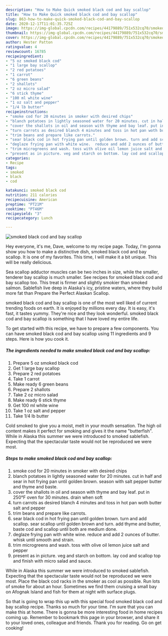 ```yaml
---
description: "How to Make Quick smoked black cod and bay scallop"
title: "How to Make Quick smoked black cod and bay scallop"
slug: 863-how-to-make-quick-smoked-black-cod-and-bay-scallop
date: 2020-12-17T11:01:35.725Z
image: https://img-global.cpcdn.com/recipes/44179889/751x532cq70/smoked-black-cod-and-bay-scallop-recipe-main-photo.jpg
thumbnail: https://img-global.cpcdn.com/recipes/44179889/751x532cq70/smoked-black-cod-and-bay-scallop-recipe-main-photo.jpg
cover: https://img-global.cpcdn.com/recipes/44179889/751x532cq70/smoked-black-cod-and-bay-scallop-recipe-main-photo.jpg
author: Hester Patton
ratingvalue: 4
reviewcount: 16785
recipeingredient:
- "5 oz smoked black cod"
- "1 large bay scallop"
- "2 red potatoes"
- "1 carrot"
- "6 green beans"
- "2 shallots"
- "2 oz micro salad"
- "6 stick thyme"
- "100 ml white wine"
- "1 oz salt and pepper"
- "1/4 lb butter"
recipeinstructions:
- "smoke cod for 20 minutes in smoker with desired chips"
- "blanch potatoes in lightly seasoned water for 20 minutes. cut in half and sear in hot frying pan until golden brown. season with salt pepper butter and thyme and baste."
- "cover the shallots in oil and season with thyme and bay leaf. put in 250°F oven for 30 minutes. drain when soft"
- "turn carrots as desired blanch 4 minutes and toss in hot pan woth butter salt and pepper"
- "trim beans and prepare like carrots."
- "sear black cod in hot frying pan until golden brown. turn and add scallop. sear scallop until golden brown and turn.  add thyme and butter, baste cod and scallop until both are medium done."
- "deglaze frying pan with white wine.  reduce and add 2 ounces of butter. whisk until smooth and strain."
- "trim microgreens and wash. toss with olive oil lemon juice salt and pepper"
- "present as in picture. veg and starch on bottom. lay cod and scallop top and finish with micro salad and sauce."
categories:
- Recipe
tags:
- smoked
- black
- cod

katakunci: smoked black cod 
nutrition: 211 calories
recipecuisine: American
preptime: "PT21M"
cooktime: "PT46M"
recipeyield: "3"
recipecategory: Lunch

---
```



![smoked black cod and bay scallop](https://img-global.cpcdn.com/recipes/44179889/751x532cq70/smoked-black-cod-and-bay-scallop-recipe-main-photo.jpg)

Hey everyone, it's me, Dave, welcome to my recipe page. Today, I'm gonna show you how to make a distinctive dish, smoked black cod and bay scallop. It is one of my favorites. This time, I will make it a bit unique. This will be really delicious.

Sea scallop adductor muscles can be two inches in size, while the smaller, tenderer bay scallop is much smaller. See recipes for smoked black cod and bay scallop too. This treat is firmer and slightly smokier than smoked salmon. Sablefish live deep in Alaska&#39;s icy, pristine waters, where they build more fat than Prepare the Perfect Alaskan Scallop.

smoked black cod and bay scallop is one of the most well liked of current trending foods on earth. It is enjoyed by millions every day. It is easy, it's fast, it tastes yummy. They're nice and they look wonderful. smoked black cod and bay scallop is something that I have loved my entire life.


To get started with this recipe, we have to prepare a few components. You can have smoked black cod and bay scallop using 11 ingredients and 9 steps. Here is how you cook it.

<!--inarticleads1-->

##### The ingredients needed to make smoked black cod and bay scallop:

1. Prepare 5 oz smoked black cod
1. Get 1 large bay scallop
1. Prepare 2 red potatoes
1. Take 1 carrot
1. Make ready 6 green beans
1. Prepare 2 shallots
1. Take 2 oz micro salad
1. Make ready 6 stick thyme
1. Get 100 ml white wine
1. Take 1 oz salt and pepper
1. Take 1/4 lb butter


Cold smoked to give you a moist, melt in your mouth sensation. The high oil content makes it perfect for smoking and gives it the name &#34;butterfish&#34;. While in Alaska this summer we were introduced to smoked sablefish. Expecting that the spectacular taste would not be reproduced we were most. 

<!--inarticleads2-->

##### Steps to make smoked black cod and bay scallop:

1. smoke cod for 20 minutes in smoker with desired chips
1. blanch potatoes in lightly seasoned water for 20 minutes. cut in half and sear in hot frying pan until golden brown. season with salt pepper butter and thyme and baste.
1. cover the shallots in oil and season with thyme and bay leaf. put in 250°F oven for 30 minutes. drain when soft
1. turn carrots as desired blanch 4 minutes and toss in hot pan woth butter salt and pepper
1. trim beans and prepare like carrots.
1. sear black cod in hot frying pan until golden brown. turn and add scallop. sear scallop until golden brown and turn.  add thyme and butter, baste cod and scallop until both are medium done.
1. deglaze frying pan with white wine.  reduce and add 2 ounces of butter. whisk until smooth and strain.
1. trim microgreens and wash. toss with olive oil lemon juice salt and pepper
1. present as in picture. veg and starch on bottom. lay cod and scallop top and finish with micro salad and sauce.


While in Alaska this summer we were introduced to smoked sablefish. Expecting that the spectacular taste would not be reproduced we were most. Place the black cod racks in the smoker as cool as possible. Run lots of smoke for about an hour. Sometimes we find them cruising a small bay on Afognak Island and fish for them at night with surface plugs. 

So that is going to wrap this up with this special food smoked black cod and bay scallop recipe. Thanks so much for your time. I'm sure that you can make this at home. There is gonna be more interesting food in home recipes coming up. Remember to bookmark this page in your browser, and share it to your loved ones, colleague and friends. Thank you for reading. Go on get cooking!
